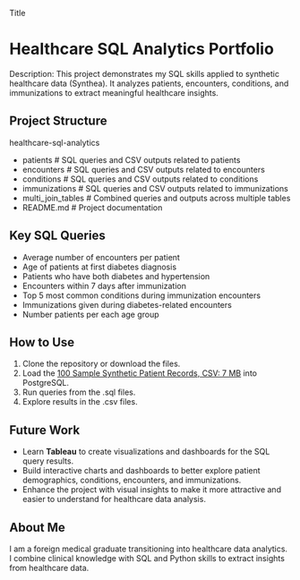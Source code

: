 Title
  # Healthcare SQL Analytics Portfolio

Description: 
This project demonstrates my SQL skills applied to synthetic healthcare data (Synthea). 
It analyzes patients, encounters, conditions, and immunizations to extract meaningful healthcare insights.

## Project Structure

healthcare-sql-analytics

- patients             # SQL queries and CSV outputs related to patients
- encounters           # SQL queries and CSV outputs related to encounters
- conditions           # SQL queries and CSV outputs related to conditions
- immunizations        # SQL queries and CSV outputs related to immunizations
- multi_join_tables    # Combined queries and outputs across multiple tables
- README.md            # Project documentation

## Key SQL Queries

- Average number of encounters per patient
- Age of patients at first diabetes diagnosis
- Patients who have both diabetes and hypertension
- Encounters within 7 days after immunization
- Top 5 most common conditions during immunization encounters
- Immunizations given during diabetes-related encounters
- Number patients per each age group

## How to Use

1. Clone the repository or download the files.
2. Load the [100 Sample Synthetic Patient Records, CSV: 7 MB](https://synthea.mitre.org/downloads) into PostgreSQL.
3. Run queries from the .sql files.
4. Explore results in the .csv files.

## Future Work

- Learn **Tableau** to create visualizations and dashboards for the SQL query results.  
- Build interactive charts and dashboards to better explore patient demographics, conditions, encounters, and immunizations.  
- Enhance the project with visual insights to make it more attractive and easier to understand for healthcare data analysis.

## About Me

I am a foreign medical graduate transitioning into healthcare data analytics. 
I combine clinical knowledge with SQL and Python skills to extract insights from healthcare data.

